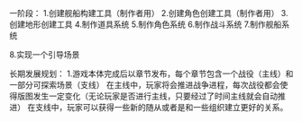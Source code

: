 一阶段：
  1.创建舰船构建工具（制作者用）
  2.创建角色创建工具（制作者用）
  3.创建地形创建工具
  4.制作道具系统
  5.制作角色系统
  6.制作战斗系统
  7.制作舰船系统
  
  8.实现一个引导场景
  
长期发展规划：
  1.游戏本体完成后以章节发布，每个章节包含一个战役（主线）和一部分可探索场景（支线）
  在主线中，玩家将会推进战争进程，每次战役都会使得版图发生一定变化（无论玩家是否进行主线，只要经过了时间主线就会自动推进）
  在支线中，玩家可以获得一些新的随从或者是和一些组织建立更好的关系。
